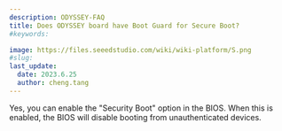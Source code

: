 ```yaml
---
description: ODYSSEY-FAQ
title: Does ODYSSEY board have Boot Guard for Secure Boot?
#keywords:

image: https://files.seeedstudio.com/wiki/wiki-platform/S.png
#slug: 
last_update:
  date: 2023.6.25
  author: cheng.tang
---
```

Yes, you can enable the "Security Boot" option in the BIOS. When this is enabled, the BIOS will disable booting from unauthenticated devices.
